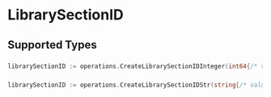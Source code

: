 # LibrarySectionID


## Supported Types

### 

```go
librarySectionID := operations.CreateLibrarySectionIDInteger(int64{/* values here */})
```

### 

```go
librarySectionID := operations.CreateLibrarySectionIDStr(string{/* values here */})
```

